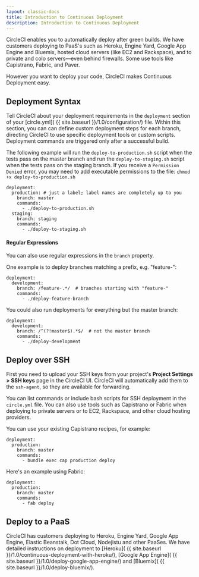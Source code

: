 ```yaml
---
layout: classic-docs
title: Introduction to Continuous Deployment
description: Introduction to Continuous Deployment
---
```


CircleCI enables you to automatically deploy after green builds.
We have customers deploying to PaaS's such as Heroku, Engine Yard,
Google App Engine and Bluemix, hosted cloud servers (like EC2 and Rackspace),
and to private and colo servers&mdash;even behind firewalls.
Some use tools like Capistrano, Fabric, and Paver.

However you want to deploy your code, CircleCI makes
Continuous Deployment easy.

## Deployment Syntax

Tell CircleCI about your deployment requirements in the `deployment`
section of your [circle.yml]( {{ site.baseurl }}/1.0/configuration/) file.
Within this section, you can can define custom deployment steps for each
branch, directing CircleCI to use specific deployment tools or custom scripts.
Deployment commands are triggered only after a successful build.

The following example will run the `deploy-to-production.sh`
script when the tests pass on the master branch and run the
`deploy-to-staging.sh` script when the tests pass on the staging branch. If
you receive a `Permission Denied` error, you may need to add executable permissions
to the file: `chmod +x deploy-to-production.sh`

```
deployment:
  production: # just a label; label names are completely up to you
    branch: master
    commands:
      - ./deploy-to-production.sh
  staging:
    branch: staging
    commands:
      - ./deploy-to-staging.sh
```

#### Regular Expressions
You can also use regular expressions in the `branch` property.

One example is to deploy branches matching a prefix, e.g. "feature-":

```
deployment:
  development:
    branch: /feature-.*/  # branches starting with "feature-"
    commands:
      - ./deploy-feature-branch
```

You could also run deployments for everything but the master branch:

```
deployment:
  development:
    branch: /^(?!master$).*$/  # not the master branch
    commands:
      - ./deploy-development
```

## Deploy over SSH

First you need to upload your SSH keys from your project's
**Project Settings > SSH keys** page in the CircleCI UI.
CircleCI will automatically add them to the `ssh-agent`,
so they are available for forwarding.

You can list commands or include bash scripts for SSH deployment in the
`circle.yml` file.
You can also use tools such as Capistrano or Fabric when deploying to
private servers or to EC2, Rackspace, and other cloud hosting providers.

You can use your existing Capistrano recipes, for example:

```
deployment:
  production:
    branch: master
    commands:
      - bundle exec cap production deploy
```

Here's an example using Fabric:

```
deployment:
  production:
    branch: master
    commands:
      - fab deploy
```

## Deploy to a PaaS

CircleCI has customers deploying to Heroku, Engine Yard, Google App Engine, Elastic Beanstalk, Dot Cloud, Nodejistu and other PaaSes. We have detailed instructions on deployment to
[Heroku]( {{ site.baseurl }}/1.0/continuous-deployment-with-heroku/),
[Google App Engine]( {{ site.baseurl }}/1.0/deploy-google-app-engine/)
and [Bluemix]( {{ site.baseurl }}/1.0/deploy-bluemix/).

